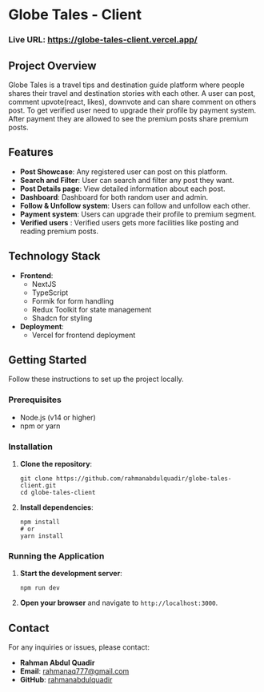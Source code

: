 
# Globe Tales - Client

### Live URL: https://globe-tales-client.vercel.app/

## Project Overview

Globe Tales is a travel tips and destination guide platform where people shares their travel and destination stories with each other. A user can post, comment upvote(react, likes), downvote and can share comment on others post. To get verified user need to upgrade their profile by payment system. After payment they are allowed to see the premium posts share premium posts.

## Features

- **Post Showcase**: Any registered user can post on this platform.
- **Search and Filter**: User can search and filter any post they want.
- **Post Details page**: View detailed information about each post.
- **Dashboard**: Dashboard for both random user and admin.
- **Follow & Unfollow system**: Users can follow and unfollow each other.
- **Payment system**: Users can upgrade their profile to premium segment.
- **Verified users** : Verified users gets more facilities like posting and reading premium posts.

## Technology Stack

- **Frontend**:
  - NextJS
  - TypeScript
  - Formik for form handling
  - Redux Toolkit for state management
  - Shadcn for styling
- **Deployment**:
  - Vercel for frontend deployment

## Getting Started

Follow these instructions to set up the project locally.

### Prerequisites

- Node.js (v14 or higher)
- npm or yarn

### Installation

1. **Clone the repository**:

   ```
   git clone https://github.com/rahmanabdulquadir/globe-tales-client.git
   cd globe-tales-client
   ```

2. **Install dependencies**:
   ```
   npm install
   # or
   yarn install
   ```

### Running the Application

1. **Start the development server**:

   ```
   npm run dev
   ```

2. **Open your browser** and navigate to `http://localhost:3000`.


## Contact

For any inquiries or issues, please contact:

- **Rahman Abdul Quadir**
- **Email**: rahmanaq777@gmail.com
- **GitHub**: [rahmanabdulquadir](https://github.com/rahmanabdulquadir)